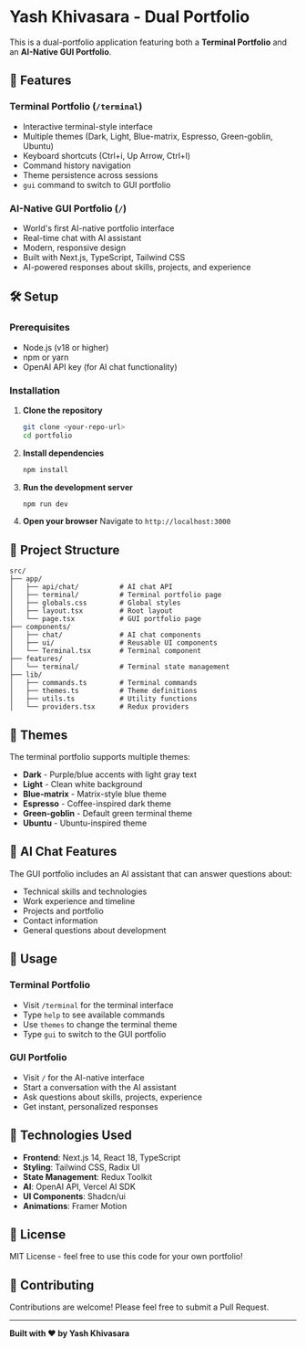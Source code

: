 # Yash Khivasara - Dual Portfolio

This is a dual-portfolio application featuring both a **Terminal Portfolio** and an **AI-Native GUI Portfolio**.

## 🚀 Features

### Terminal Portfolio (`/terminal`)
- Interactive terminal-style interface
- Multiple themes (Dark, Light, Blue-matrix, Espresso, Green-goblin, Ubuntu)
- Keyboard shortcuts (Ctrl+i, Up Arrow, Ctrl+l)
- Command history navigation
- Theme persistence across sessions
- `gui` command to switch to GUI portfolio

### AI-Native GUI Portfolio (`/`)
- World's first AI-native portfolio interface
- Real-time chat with AI assistant
- Modern, responsive design
- Built with Next.js, TypeScript, Tailwind CSS
- AI-powered responses about skills, projects, and experience

## 🛠️ Setup

### Prerequisites
- Node.js (v18 or higher)
- npm or yarn
- OpenAI API key (for AI chat functionality)

### Installation

1. **Clone the repository**
   ```bash
   git clone <your-repo-url>
   cd portfolio
   ```

2. **Install dependencies**
   ```bash
   npm install
   ```

3. **Run the development server**
   ```bash
   npm run dev
   ```

4. **Open your browser**
   Navigate to `http://localhost:3000`

## 📁 Project Structure

```
src/
├── app/
│   ├── api/chat/          # AI chat API
│   ├── terminal/          # Terminal portfolio page
│   ├── globals.css        # Global styles
│   ├── layout.tsx         # Root layout
│   └── page.tsx           # GUI portfolio page
├── components/
│   ├── chat/              # AI chat components
│   ├── ui/                # Reusable UI components
│   └── Terminal.tsx       # Terminal component
├── features/
│   └── terminal/          # Terminal state management
├── lib/
│   ├── commands.ts        # Terminal commands
│   ├── themes.ts          # Theme definitions
│   ├── utils.ts           # Utility functions
│   └── providers.tsx      # Redux providers
```

## 🎨 Themes

The terminal portfolio supports multiple themes:
- **Dark** - Purple/blue accents with light gray text
- **Light** - Clean white background
- **Blue-matrix** - Matrix-style blue theme
- **Espresso** - Coffee-inspired dark theme
- **Green-goblin** - Default green terminal theme
- **Ubuntu** - Ubuntu-inspired theme

## 🤖 AI Chat Features

The GUI portfolio includes an AI assistant that can answer questions about:
- Technical skills and technologies
- Work experience and timeline
- Projects and portfolio
- Contact information
- General questions about development

## 🎯 Usage

### Terminal Portfolio
- Visit `/terminal` for the terminal interface
- Type `help` to see available commands
- Use `themes` to change the terminal theme
- Type `gui` to switch to the GUI portfolio

### GUI Portfolio
- Visit `/` for the AI-native interface
- Start a conversation with the AI assistant
- Ask questions about skills, projects, experience
- Get instant, personalized responses

## 🔧 Technologies Used

- **Frontend**: Next.js 14, React 18, TypeScript
- **Styling**: Tailwind CSS, Radix UI
- **State Management**: Redux Toolkit
- **AI**: OpenAI API, Vercel AI SDK
- **UI Components**: Shadcn/ui
- **Animations**: Framer Motion

## 📝 License

MIT License - feel free to use this code for your own portfolio!

## 🤝 Contributing

Contributions are welcome! Please feel free to submit a Pull Request.

---

**Built with ❤️ by Yash Khivasara**
